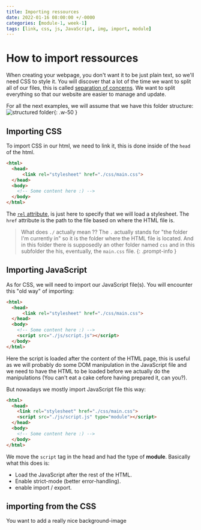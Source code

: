 ```yaml
---
title: Importing ressources
date: 2022-01-16 08:00:00 +/-0000
categories: [module-1, week-1]
tags: [link, css, js, JavaScript, img, import, module]
---
```


# How to import ressources

When creating your webpage, you don't want it to be just plain text, so we'll need CSS to style it.
You will discover that a lot of the time we want to split all of our files, this is called [separation of concerns](https://en.wikipedia.org/wiki/Separation_of_concerns).
We want to split everything so that our website are easier to manage and update.

For all the next examples, we will assume that we have this folder structure:
![structured folder](https://imgur.com/gMhveds.png){: .w-50 }

## Importing CSS

To import CSS in our html, we need to link it, this is done inside of the `head` of the html.

```html
<html>
  <head>
      <link rel="stylesheet" href="./css/main.css">
  </head>
  <body>
    <!-- Some content here :) -->
  </body>  
</html>
```

The [`rel` attribute](https://developer.mozilla.org/en-US/docs/Web/HTML/Attributes/rel), is just here to specify that we will load a stylesheet.
The `href` attribute is the path to the file based on where the HTML file is.

> What does `./` actually mean ??
> The `.` actually stands for "the folder I'm currently in" so it is the folder where the HTML file is located. And in this folder there is supposedly an other folder named `css` and in this subfolder the his, eventually, the `main.css` file.
{: .prompt-info }

## Importing JavaScript

As for CSS, we will need to import our JavaScript file(s).
You will encounter this "old way" of importing:

```html
<html>
  <head>
      <link rel="stylesheet" href="./css/main.css">
  </head>
  <body>
    <!-- Some content here :) -->
    <script src="./js/script.js"></script>
  </body>  
</html>
```

Here the script is loaded after the content of the HTML page, this is useful as we will probably do some DOM manipulation in the JavaScript file and we need to have the HTML to be loaded before we actually do the manipulations (You can't eat a cake cefore having prepared it, can you?).

But nowadays we mostly import JavaScript file this way:

```html
<html>
  <head>
    <link rel="stylesheet" href="./css/main.css">
    <script src="./js/script.js" type="module"></script>
  </head>
  <body>
    <!-- Some content here :) -->
  </body>  
</html>
```

We move the `script` tag in the head and had the type of **module**. Basically what this does is:

- Load the JavaScript after the rest of the HTML.
- Enable strict-mode (better error-handling).
- enable import / export.

## importing from the CSS

You want to add a really nice background-image 